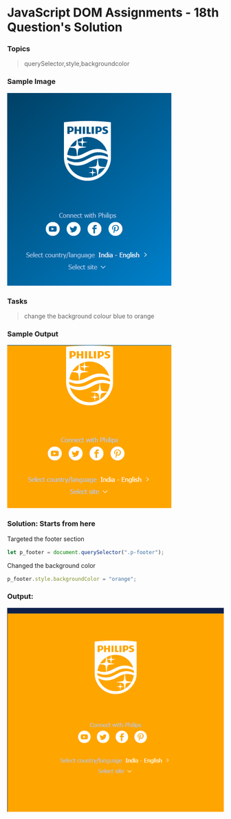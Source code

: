 # JavaScript DOM Assignments - 18th Question's Solution

### **Topics**
>querySelector,style,backgroundcolor

### **Sample Image**
![Sample image](./sample%20pics%20of%20dom%20assignments/Pic34.png)

### **Tasks** 
>change the background colour blue to orange

### **Sample Output**
![Sample Output](./sample%20pics%20of%20dom%20assignments/Pic35.png)

### **Solution:** Starts from here

Targeted the footer section 
```javascript
let p_footer = document.querySelector(".p-footer");
```

Changed the background color 
```javascript
p_footer.style.backgroundColor = "orange";
```

### **Output:**

![Output of 18 js dom ](./outputs%20photo%20of%20dom%20assignments/Output_18_js_dom.PNG)
